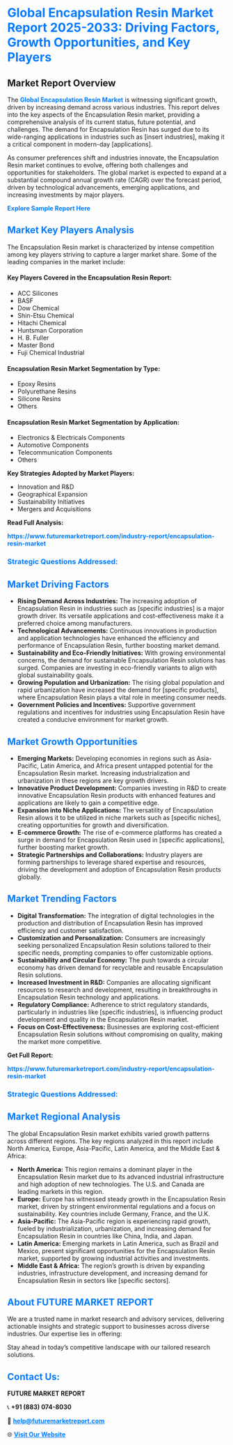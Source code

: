 <h1 style="color: #007BFF;">Global Encapsulation Resin Market Report 2025-2033: Driving Factors, Growth Opportunities, and Key Players</h1>

<section id="overview">
<h2>Market Report Overview</h2>
<p>The <a href="https://www.futuremarketreport.com/industry-report/encapsulation-resin-market" style="color: #007BFF; text-decoration: none;"><strong>Global Encapsulation Resin Market</strong></a> is witnessing significant growth, driven by increasing demand across various industries. This report delves into the key aspects of the Encapsulation Resin market, providing a comprehensive analysis of its current status, future potential, and challenges. The demand for Encapsulation Resin has surged due to its wide-ranging applications in industries such as [insert industries], making it a critical component in modern-day [applications].</p>
<p>As consumer preferences shift and industries innovate, the Encapsulation Resin market continues to evolve, offering both challenges and opportunities for stakeholders. The global market is expected to expand at a substantial compound annual growth rate (CAGR) over the forecast period, driven by technological advancements, emerging applications, and increasing investments by major players.</p>
</section>

<section id="overview">
<p><a href="https://www.futuremarketreport.com/request-sample/reportId=97760" style="color: #007BFF; text-decoration: none;"><strong>Explore Sample Report Here</strong></a></p>
</section>

<section id="key-players">
<h2 style="color: #007BFF;">Market Key Players Analysis</h2>
<p>The Encapsulation Resin market is characterized by intense competition among key players striving to capture a larger market share. Some of the leading companies in the market include:</p>
<h4>Key Players Covered in the Encapsulation Resin Report:</h4>
<ul><li>ACC Silicones</li><li>BASF</li><li>Dow Chemical</li><li>Shin-Etsu Chemical</li><li>Hitachi Chemical</li><li>Huntsman Corporation</li><li>H. B. Fuller</li><li>Master Bond</li><li>Fuji Chemical Industrial</li></ul>
<h4>Encapsulation Resin Market Segmentation by Type:</h4>
<ul><li>Epoxy Resins</li><li>Polyurethane Resins</li><li>Silicone Resins</li><li>Others</li></ul>

<h4>Encapsulation Resin Market Segmentation by Application:</h4>
<ul><li>Electronics &amp; Electricals Components</li><li>Automotive Components</li><li>Telecommunication Components</li><li>Others</li></ul>
<p><strong>Key Strategies Adopted by Market Players:</strong></p>
<ul>
<li>Innovation and R&D</li>
<li>Geographical Expansion</li>
<li>Sustainability Initiatives</li>
<li>Mergers and Acquisitions</li>
</ul>
</section>

<section>
<p><strong>Read Full Analysis: </strong></p><a href="https://www.futuremarketreport.com/industry-report/encapsulation-resin-market" style="color: #007BFF; text-decoration: none;"><strong>https://www.futuremarketreport.com/industry-report/encapsulation-resin-market</strong></a>
<h3 style="color: #007BFF;">Strategic Questions Addressed:</h3>
</section>

<section id="driving-factors">
<h2 style="color: #007BFF;">Market Driving Factors</h2>
<ul>
<li><strong>Rising Demand Across Industries:</strong> The increasing adoption of Encapsulation Resin in industries such as [specific industries] is a major growth driver. Its versatile applications and cost-effectiveness make it a preferred choice among manufacturers.</li>
<li><strong>Technological Advancements:</strong> Continuous innovations in production and application technologies have enhanced the efficiency and performance of Encapsulation Resin, further boosting market demand.</li>
<li><strong>Sustainability and Eco-Friendly Initiatives:</strong> With growing environmental concerns, the demand for sustainable Encapsulation Resin solutions has surged. Companies are investing in eco-friendly variants to align with global sustainability goals.</li>
<li><strong>Growing Population and Urbanization:</strong> The rising global population and rapid urbanization have increased the demand for [specific products], where Encapsulation Resin plays a vital role in meeting consumer needs.</li>
<li><strong>Government Policies and Incentives:</strong> Supportive government regulations and incentives for industries using Encapsulation Resin have created a conducive environment for market growth.</li>
</ul>
</section>

<section id="growth-opportunities">
<h2 style="color: #007BFF;">Market Growth Opportunities</h2>
<ul>
<li><strong>Emerging Markets:</strong> Developing economies in regions such as Asia-Pacific, Latin America, and Africa present untapped potential for the Encapsulation Resin market. Increasing industrialization and urbanization in these regions are key growth drivers.</li>
<li><strong>Innovative Product Development:</strong> Companies investing in R&D to create innovative Encapsulation Resin products with enhanced features and applications are likely to gain a competitive edge.</li>
<li><strong>Expansion into Niche Applications:</strong> The versatility of Encapsulation Resin allows it to be utilized in niche markets such as [specific niches], creating opportunities for growth and diversification.</li>
<li><strong>E-commerce Growth:</strong> The rise of e-commerce platforms has created a surge in demand for Encapsulation Resin used in [specific applications], further boosting market growth.</li>
<li><strong>Strategic Partnerships and Collaborations:</strong> Industry players are forming partnerships to leverage shared expertise and resources, driving the development and adoption of Encapsulation Resin products globally.</li>
</ul>
</section>

<section id="trending-factors">
<h2 style="color: #007BFF;">Market Trending Factors</h2>
<ul>
<li><strong>Digital Transformation:</strong> The integration of digital technologies in the production and distribution of Encapsulation Resin has improved efficiency and customer satisfaction.</li>
<li><strong>Customization and Personalization:</strong> Consumers are increasingly seeking personalized Encapsulation Resin solutions tailored to their specific needs, prompting companies to offer customizable options.</li>
<li><strong>Sustainability and Circular Economy:</strong> The push towards a circular economy has driven demand for recyclable and reusable Encapsulation Resin solutions.</li>
<li><strong>Increased Investment in R&D:</strong> Companies are allocating significant resources to research and development, resulting in breakthroughs in Encapsulation Resin technology and applications.</li>
<li><strong>Regulatory Compliance:</strong> Adherence to strict regulatory standards, particularly in industries like [specific industries], is influencing product development and quality in the Encapsulation Resin market.</li>
<li><strong>Focus on Cost-Effectiveness:</strong> Businesses are exploring cost-efficient Encapsulation Resin solutions without compromising on quality, making the market more competitive.</li>
</ul>
</section>

<section>
<p><strong>Get Full Report: </strong></p><a href="https://www.futuremarketreport.com/industry-report/encapsulation-resin-market" style="color: #007BFF; text-decoration: none;"><strong>https://www.futuremarketreport.com/industry-report/encapsulation-resin-market</strong></a>
<h3 style="color: #007BFF;">Strategic Questions Addressed:</h3>
</section>


<section id="regional-analysis">
<h2 style="color: #007BFF;">Market Regional Analysis</h2>
<p>The global Encapsulation Resin market exhibits varied growth patterns across different regions. The key regions analyzed in this report include North America, Europe, Asia-Pacific, Latin America, and the Middle East & Africa:</p>
<ul>
<li><strong>North America:</strong> This region remains a dominant player in the Encapsulation Resin market due to its advanced industrial infrastructure and high adoption of new technologies. The U.S. and Canada are leading markets in this region.</li>
<li><strong>Europe:</strong> Europe has witnessed steady growth in the Encapsulation Resin market, driven by stringent environmental regulations and a focus on sustainability. Key countries include Germany, France, and the U.K.</li>
<li><strong>Asia-Pacific:</strong> The Asia-Pacific region is experiencing rapid growth, fueled by industrialization, urbanization, and increasing demand for Encapsulation Resin in countries like China, India, and Japan.</li>
<li><strong>Latin America:</strong> Emerging markets in Latin America, such as Brazil and Mexico, present significant opportunities for the Encapsulation Resin market, supported by growing industrial activities and investments.</li>
<li><strong>Middle East & Africa:</strong> The region’s growth is driven by expanding industries, infrastructure development, and increasing demand for Encapsulation Resin in sectors like [specific sectors].</li>
</ul>
</section>

<footer>
<h2 style="color: #007BFF;">About FUTURE MARKET REPORT</h2>
<p>We are a trusted name in market research and advisory services, delivering actionable insights and strategic support to businesses across diverse industries. Our expertise lies in offering:</p>

<p>Stay ahead in today’s competitive landscape with our tailored research solutions.</p>

<h2 style="color: #007BFF;">Contact Us:</h2>
<p><strong>FUTURE MARKET REPORT</strong></p>
<p>📞 <strong>+91 (883) 074-8030</strong></p>
<p>📧 <strong><a href="mailto:help@futuremarketreport.com" style="color: #007BFF;">help@futuremarketreport.com</a></strong></p>
<p>🌐 <strong><a href="https://www.futuremarketreport.com/" style="color: #007BFF;">Visit Our Website</a></strong></p>
</footer>